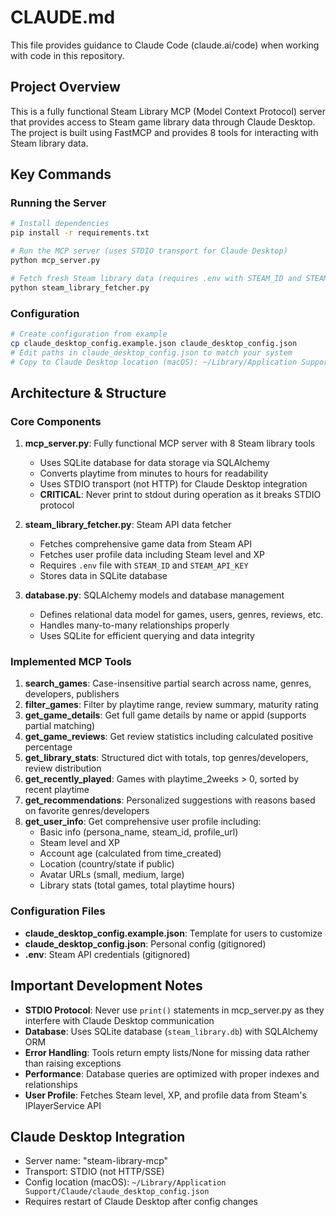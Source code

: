 # CLAUDE.md

This file provides guidance to Claude Code (claude.ai/code) when working with code in this repository.

## Project Overview

This is a fully functional Steam Library MCP (Model Context Protocol) server that provides access to Steam game library data through Claude Desktop. The project is built using FastMCP and provides 8 tools for interacting with Steam library data.

## Key Commands

### Running the Server
```bash
# Install dependencies
pip install -r requirements.txt

# Run the MCP server (uses STDIO transport for Claude Desktop)
python mcp_server.py

# Fetch fresh Steam library data (requires .env with STEAM_ID and STEAM_API_KEY)
python steam_library_fetcher.py
```

### Configuration
```bash
# Create configuration from example
cp claude_desktop_config.example.json claude_desktop_config.json
# Edit paths in claude_desktop_config.json to match your system
# Copy to Claude Desktop location (macOS): ~/Library/Application Support/Claude/claude_desktop_config.json
```

## Architecture & Structure

### Core Components

1. **mcp_server.py**: Fully functional MCP server with 8 Steam library tools
   - Uses SQLite database for data storage via SQLAlchemy
   - Converts playtime from minutes to hours for readability
   - Uses STDIO transport (not HTTP) for Claude Desktop integration
   - **CRITICAL**: Never print to stdout during operation as it breaks STDIO protocol

2. **steam_library_fetcher.py**: Steam API data fetcher
   - Fetches comprehensive game data from Steam API
   - Fetches user profile data including Steam level and XP
   - Requires `.env` file with `STEAM_ID` and `STEAM_API_KEY`
   - Stores data in SQLite database

3. **database.py**: SQLAlchemy models and database management
   - Defines relational data model for games, users, genres, reviews, etc.
   - Handles many-to-many relationships properly
   - Uses SQLite for efficient querying and data integrity

### Implemented MCP Tools

1. **search_games**: Case-insensitive partial search across name, genres, developers, publishers
2. **filter_games**: Filter by playtime range, review summary, maturity rating
3. **get_game_details**: Get full game details by name or appid (supports partial matching)
4. **get_game_reviews**: Get review statistics including calculated positive percentage
5. **get_library_stats**: Structured dict with totals, top genres/developers, review distribution
6. **get_recently_played**: Games with playtime_2weeks > 0, sorted by recent playtime
7. **get_recommendations**: Personalized suggestions with reasons based on favorite genres/developers
8. **get_user_info**: Get comprehensive user profile including:
   - Basic info (persona_name, steam_id, profile_url)
   - Steam level and XP
   - Account age (calculated from time_created)
   - Location (country/state if public)
   - Avatar URLs (small, medium, large)
   - Library stats (total games, total playtime hours)

### Configuration Files

- **claude_desktop_config.example.json**: Template for users to customize
- **claude_desktop_config.json**: Personal config (gitignored)
- **.env**: Steam API credentials (gitignored)

## Important Development Notes

- **STDIO Protocol**: Never use `print()` statements in mcp_server.py as they interfere with Claude Desktop communication
- **Database**: Uses SQLite database (`steam_library.db`) with SQLAlchemy ORM
- **Error Handling**: Tools return empty lists/None for missing data rather than raising exceptions
- **Performance**: Database queries are optimized with proper indexes and relationships
- **User Profile**: Fetches Steam level, XP, and profile data from Steam's IPlayerService API

## Claude Desktop Integration

- Server name: "steam-library-mcp"
- Transport: STDIO (not HTTP/SSE)
- Config location (macOS): `~/Library/Application Support/Claude/claude_desktop_config.json`
- Requires restart of Claude Desktop after config changes